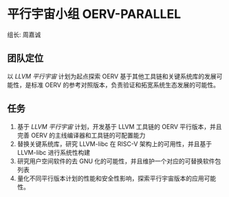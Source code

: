# 平行宇宙小组 **OERV-PARALLEL**

组长: 周嘉诚

## 团队定位 

以 *LLVM 平行宇宙* 计划为起点探索 OERV 基于其他工具链和关键系统库的发展可能性，是标准 OERV 的参考对照版本，负责验证和拓宽系统生态发展的可能性。

## 任务

1. 基于  *LLVM 平行宇宙*  计划，开发基于 LLVM 工具链的 OERV 平行版本，并且完善 OERV 的主线编译器和工具链的可配置能力
2. 替换关键系统库，研究 LLVM-libc 在 RISC-V 架构上的可用性，并且基于 LLVM-libc 进行系统性构建
3. 研究用户空间软件的去 GNU 化的可能性，并且维护一个对应的可替换软件包列表
4. 量化不同平行版本计划的性能和安全性影响，探索平行宇宙版本的应用可能性。

